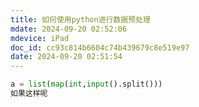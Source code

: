 ```yaml
---
title: 如何使用python进行数据预处理
mdate: 2024-09-20 02:52:06
mdevice: iPad
doc_id: cc93c814b6604c74b439679c8e519e97
date: 2024-09-20 02:51:54
---
```


```python
a = list(map(int,input().split()))
如果这样呢
```